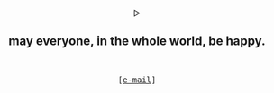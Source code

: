 <!---
hawkf07/hawkf07 is a ✨ special ✨ repository because its `README.md` (this file) appears on your GitHub profile.
You can click the Preview link to take a look at your changes.
--->
<center>
<summary> &#9655;</summary>

<h2>
  may everyone, in the whole world, be happy.
  </h2><br>
<p align="center">
  <samp>
    [<a href="mailto:fikrifadilah299@gmail.com">e-mail</a>]
  </samp>
</p>

<h2></h2><br>

</center>
